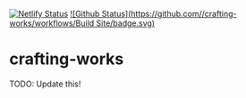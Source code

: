 [![Netlify Status](https://api.netlify.com/api/v1/badges/1e8832b4-84ad-4476-a63e-93be2f76e7b5/deploy-status)](https://app.netlify.com/sites/crafting-works/deploys)
[![Github Status](https://github.com/<OWNER>/crafting-works/workflows/Build Site/badge.svg)](https://github.com/sabinmarcu/crafting-works/actions?query=workflow%3A"Build+Site")

# crafting-works

TODO: Update this!
